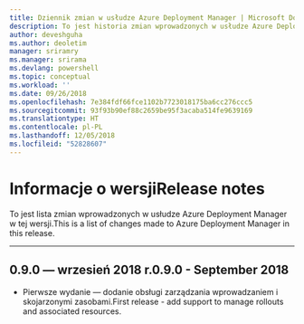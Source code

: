 ```yaml
---
title: Dziennik zmian w usłudze Azure Deployment Manager | Microsoft Docs
description: To jest historia zmian wprowadzonych w usłudze Azure Deployment Manager w jej najnowszej wersji.
author: deveshguha
ms.author: deoletim
manager: sriramry
ms.manager: srirama
ms.devlang: powershell
ms.topic: conceptual
ms.workload: ''
ms.date: 09/26/2018
ms.openlocfilehash: 7e384fdf66fce1102b7723018175ba6cc276ccc5
ms.sourcegitcommit: 93f93b90ef88c2659be95f3acaba514fe9639169
ms.translationtype: HT
ms.contentlocale: pl-PL
ms.lasthandoff: 12/05/2018
ms.locfileid: "52828607"
---
```

# <a name="release-notes"></a><span data-ttu-id="175c7-103">Informacje o wersji</span><span class="sxs-lookup"><span data-stu-id="175c7-103">Release notes</span></span>

<span data-ttu-id="175c7-104">To jest lista zmian wprowadzonych w usłudze Azure Deployment Manager w tej wersji.</span><span class="sxs-lookup"><span data-stu-id="175c7-104">This is a list of changes made to Azure Deployment Manager in this release.</span></span>

---
## <a name="090---september-2018"></a><span data-ttu-id="175c7-105">0.9.0 — wrzesień 2018 r.</span><span class="sxs-lookup"><span data-stu-id="175c7-105">0.9.0 - September 2018</span></span>
* <span data-ttu-id="175c7-106">Pierwsze wydanie — dodanie obsługi zarządzania wprowadzaniem i skojarzonymi zasobami.</span><span class="sxs-lookup"><span data-stu-id="175c7-106">First release - add support to manage rollouts and associated resources.</span></span>